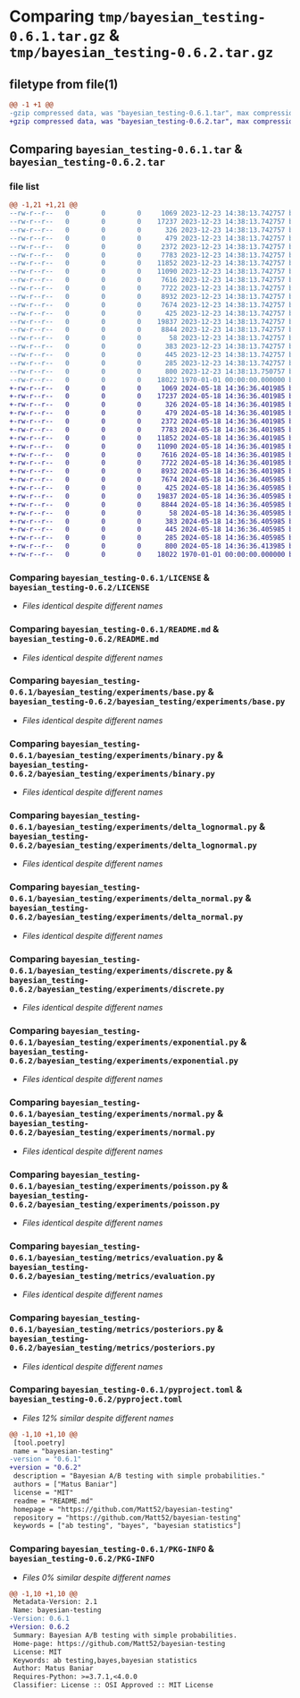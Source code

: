 # Comparing `tmp/bayesian_testing-0.6.1.tar.gz` & `tmp/bayesian_testing-0.6.2.tar.gz`

## filetype from file(1)

```diff
@@ -1 +1 @@
-gzip compressed data, was "bayesian_testing-0.6.1.tar", max compression
+gzip compressed data, was "bayesian_testing-0.6.2.tar", max compression
```

## Comparing `bayesian_testing-0.6.1.tar` & `bayesian_testing-0.6.2.tar`

### file list

```diff
@@ -1,21 +1,21 @@
--rw-r--r--   0        0        0     1069 2023-12-23 14:38:13.742757 bayesian_testing-0.6.1/LICENSE
--rw-r--r--   0        0        0    17237 2023-12-23 14:38:13.742757 bayesian_testing-0.6.1/README.md
--rw-r--r--   0        0        0      326 2023-12-23 14:38:13.742757 bayesian_testing-0.6.1/bayesian_testing/__init__.py
--rw-r--r--   0        0        0      479 2023-12-23 14:38:13.742757 bayesian_testing-0.6.1/bayesian_testing/experiments/__init__.py
--rw-r--r--   0        0        0     2372 2023-12-23 14:38:13.742757 bayesian_testing-0.6.1/bayesian_testing/experiments/base.py
--rw-r--r--   0        0        0     7783 2023-12-23 14:38:13.742757 bayesian_testing-0.6.1/bayesian_testing/experiments/binary.py
--rw-r--r--   0        0        0    11852 2023-12-23 14:38:13.742757 bayesian_testing-0.6.1/bayesian_testing/experiments/delta_lognormal.py
--rw-r--r--   0        0        0    11090 2023-12-23 14:38:13.742757 bayesian_testing-0.6.1/bayesian_testing/experiments/delta_normal.py
--rw-r--r--   0        0        0     7616 2023-12-23 14:38:13.742757 bayesian_testing-0.6.1/bayesian_testing/experiments/discrete.py
--rw-r--r--   0        0        0     7722 2023-12-23 14:38:13.742757 bayesian_testing-0.6.1/bayesian_testing/experiments/exponential.py
--rw-r--r--   0        0        0     8932 2023-12-23 14:38:13.742757 bayesian_testing-0.6.1/bayesian_testing/experiments/normal.py
--rw-r--r--   0        0        0     7674 2023-12-23 14:38:13.742757 bayesian_testing-0.6.1/bayesian_testing/experiments/poisson.py
--rw-r--r--   0        0        0      425 2023-12-23 14:38:13.742757 bayesian_testing-0.6.1/bayesian_testing/metrics/__init__.py
--rw-r--r--   0        0        0    19837 2023-12-23 14:38:13.742757 bayesian_testing-0.6.1/bayesian_testing/metrics/evaluation.py
--rw-r--r--   0        0        0     8844 2023-12-23 14:38:13.742757 bayesian_testing-0.6.1/bayesian_testing/metrics/posteriors.py
--rw-r--r--   0        0        0       58 2023-12-23 14:38:13.742757 bayesian_testing-0.6.1/bayesian_testing/utilities/__init__.py
--rw-r--r--   0        0        0      383 2023-12-23 14:38:13.742757 bayesian_testing-0.6.1/bayesian_testing/utilities/common.py
--rw-r--r--   0        0        0      445 2023-12-23 14:38:13.742757 bayesian_testing-0.6.1/bayesian_testing/utilities/logging.conf
--rw-r--r--   0        0        0      285 2023-12-23 14:38:13.742757 bayesian_testing-0.6.1/bayesian_testing/utilities/logging.py
--rw-r--r--   0        0        0      800 2023-12-23 14:38:13.750757 bayesian_testing-0.6.1/pyproject.toml
--rw-r--r--   0        0        0    18022 1970-01-01 00:00:00.000000 bayesian_testing-0.6.1/PKG-INFO
+-rw-r--r--   0        0        0     1069 2024-05-18 14:36:36.401985 bayesian_testing-0.6.2/LICENSE
+-rw-r--r--   0        0        0    17237 2024-05-18 14:36:36.401985 bayesian_testing-0.6.2/README.md
+-rw-r--r--   0        0        0      326 2024-05-18 14:36:36.401985 bayesian_testing-0.6.2/bayesian_testing/__init__.py
+-rw-r--r--   0        0        0      479 2024-05-18 14:36:36.401985 bayesian_testing-0.6.2/bayesian_testing/experiments/__init__.py
+-rw-r--r--   0        0        0     2372 2024-05-18 14:36:36.401985 bayesian_testing-0.6.2/bayesian_testing/experiments/base.py
+-rw-r--r--   0        0        0     7783 2024-05-18 14:36:36.401985 bayesian_testing-0.6.2/bayesian_testing/experiments/binary.py
+-rw-r--r--   0        0        0    11852 2024-05-18 14:36:36.401985 bayesian_testing-0.6.2/bayesian_testing/experiments/delta_lognormal.py
+-rw-r--r--   0        0        0    11090 2024-05-18 14:36:36.401985 bayesian_testing-0.6.2/bayesian_testing/experiments/delta_normal.py
+-rw-r--r--   0        0        0     7616 2024-05-18 14:36:36.401985 bayesian_testing-0.6.2/bayesian_testing/experiments/discrete.py
+-rw-r--r--   0        0        0     7722 2024-05-18 14:36:36.401985 bayesian_testing-0.6.2/bayesian_testing/experiments/exponential.py
+-rw-r--r--   0        0        0     8932 2024-05-18 14:36:36.401985 bayesian_testing-0.6.2/bayesian_testing/experiments/normal.py
+-rw-r--r--   0        0        0     7674 2024-05-18 14:36:36.405985 bayesian_testing-0.6.2/bayesian_testing/experiments/poisson.py
+-rw-r--r--   0        0        0      425 2024-05-18 14:36:36.405985 bayesian_testing-0.6.2/bayesian_testing/metrics/__init__.py
+-rw-r--r--   0        0        0    19837 2024-05-18 14:36:36.405985 bayesian_testing-0.6.2/bayesian_testing/metrics/evaluation.py
+-rw-r--r--   0        0        0     8844 2024-05-18 14:36:36.405985 bayesian_testing-0.6.2/bayesian_testing/metrics/posteriors.py
+-rw-r--r--   0        0        0       58 2024-05-18 14:36:36.405985 bayesian_testing-0.6.2/bayesian_testing/utilities/__init__.py
+-rw-r--r--   0        0        0      383 2024-05-18 14:36:36.405985 bayesian_testing-0.6.2/bayesian_testing/utilities/common.py
+-rw-r--r--   0        0        0      445 2024-05-18 14:36:36.405985 bayesian_testing-0.6.2/bayesian_testing/utilities/logging.conf
+-rw-r--r--   0        0        0      285 2024-05-18 14:36:36.405985 bayesian_testing-0.6.2/bayesian_testing/utilities/logging.py
+-rw-r--r--   0        0        0      800 2024-05-18 14:36:36.413985 bayesian_testing-0.6.2/pyproject.toml
+-rw-r--r--   0        0        0    18022 1970-01-01 00:00:00.000000 bayesian_testing-0.6.2/PKG-INFO
```

### Comparing `bayesian_testing-0.6.1/LICENSE` & `bayesian_testing-0.6.2/LICENSE`

 * *Files identical despite different names*

### Comparing `bayesian_testing-0.6.1/README.md` & `bayesian_testing-0.6.2/README.md`

 * *Files identical despite different names*

### Comparing `bayesian_testing-0.6.1/bayesian_testing/experiments/base.py` & `bayesian_testing-0.6.2/bayesian_testing/experiments/base.py`

 * *Files identical despite different names*

### Comparing `bayesian_testing-0.6.1/bayesian_testing/experiments/binary.py` & `bayesian_testing-0.6.2/bayesian_testing/experiments/binary.py`

 * *Files identical despite different names*

### Comparing `bayesian_testing-0.6.1/bayesian_testing/experiments/delta_lognormal.py` & `bayesian_testing-0.6.2/bayesian_testing/experiments/delta_lognormal.py`

 * *Files identical despite different names*

### Comparing `bayesian_testing-0.6.1/bayesian_testing/experiments/delta_normal.py` & `bayesian_testing-0.6.2/bayesian_testing/experiments/delta_normal.py`

 * *Files identical despite different names*

### Comparing `bayesian_testing-0.6.1/bayesian_testing/experiments/discrete.py` & `bayesian_testing-0.6.2/bayesian_testing/experiments/discrete.py`

 * *Files identical despite different names*

### Comparing `bayesian_testing-0.6.1/bayesian_testing/experiments/exponential.py` & `bayesian_testing-0.6.2/bayesian_testing/experiments/exponential.py`

 * *Files identical despite different names*

### Comparing `bayesian_testing-0.6.1/bayesian_testing/experiments/normal.py` & `bayesian_testing-0.6.2/bayesian_testing/experiments/normal.py`

 * *Files identical despite different names*

### Comparing `bayesian_testing-0.6.1/bayesian_testing/experiments/poisson.py` & `bayesian_testing-0.6.2/bayesian_testing/experiments/poisson.py`

 * *Files identical despite different names*

### Comparing `bayesian_testing-0.6.1/bayesian_testing/metrics/evaluation.py` & `bayesian_testing-0.6.2/bayesian_testing/metrics/evaluation.py`

 * *Files identical despite different names*

### Comparing `bayesian_testing-0.6.1/bayesian_testing/metrics/posteriors.py` & `bayesian_testing-0.6.2/bayesian_testing/metrics/posteriors.py`

 * *Files identical despite different names*

### Comparing `bayesian_testing-0.6.1/pyproject.toml` & `bayesian_testing-0.6.2/pyproject.toml`

 * *Files 12% similar despite different names*

```diff
@@ -1,10 +1,10 @@
 [tool.poetry]
 name = "bayesian-testing"
-version = "0.6.1"
+version = "0.6.2"
 description = "Bayesian A/B testing with simple probabilities."
 authors = ["Matus Baniar"]
 license = "MIT"
 readme = "README.md"
 homepage = "https://github.com/Matt52/bayesian-testing"
 repository = "https://github.com/Matt52/bayesian-testing"
 keywords = ["ab testing", "bayes", "bayesian statistics"]
```

### Comparing `bayesian_testing-0.6.1/PKG-INFO` & `bayesian_testing-0.6.2/PKG-INFO`

 * *Files 0% similar despite different names*

```diff
@@ -1,10 +1,10 @@
 Metadata-Version: 2.1
 Name: bayesian-testing
-Version: 0.6.1
+Version: 0.6.2
 Summary: Bayesian A/B testing with simple probabilities.
 Home-page: https://github.com/Matt52/bayesian-testing
 License: MIT
 Keywords: ab testing,bayes,bayesian statistics
 Author: Matus Baniar
 Requires-Python: >=3.7.1,<4.0.0
 Classifier: License :: OSI Approved :: MIT License
```

